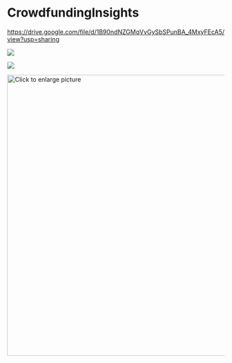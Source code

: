 # CrowdfundingInsights


https://drive.google.com/file/d/1B90ndNZGMqVvGySbSPunBA_4MxyFEcA5/view?usp=sharing


![](https://drive.google.com/file/d/1B90ndNZGMqVvGySbSPunBA_4MxyFEcA5/view?usp=sharing)

![](https://drive.google.com/uc?export=view&id=1B90ndNZGMqVvGySbSPunBA_4MxyFEcA5)

<a href="https://drive.google.com/uc?export=view&id=1B90ndNZGMqVvGySbSPunBA_4MxyFEcA5"><img src="https://drive.google.com/uc?export=view&id=1B90ndNZGMqVvGySbSPunBA_4MxyFEcA5" style="width: 650px; max-width: 100%; height: auto" title="Click to enlarge picture" />
